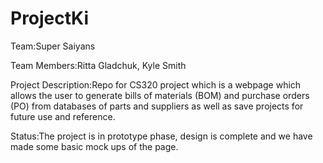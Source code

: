 # ProjectKi
Team:Super Saiyans 

Team Members:Ritta Gladchuk, Kyle Smith 

Project Description:Repo for CS320 project which is a webpage which allows the user to generate bills of materials (BOM) and purchase orders (PO) from
databases of parts and suppliers as well as save projects for future use and reference.

Status:The project is in prototype phase, design is complete and we have made some basic mock ups of the page.
